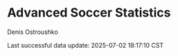 # Advanced Soccer Statistics
Denis Ostroushko

<!-- gfm -->

Last successful data update: 2025-07-02 18:17:10 CST
